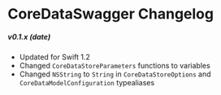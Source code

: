 CoreDataSwagger Changelog
=========================

##### v0.1.x (date)
 - Updated for Swift 1.2
 - Changed `CoreDataStoreParameters` functions to variables
 - Changed `NSString` to `String` in `CoreDataStoreOptions` and `CoreDataModelConfiguration` typealiases
